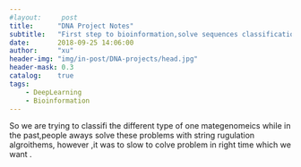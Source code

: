 ```yaml
---
#layout:     post
title:      "DNA Project Notes"
subtitle:   "First step to bioinformation,solve sequences classification using overfitting of LSTM"
date:       2018-09-25 14:06:00
author:     "xu"
header-img: "img/in-post/DNA-projects/head.jpg"
header-mask: 0.3
catalog:    true
tags:
    - DeepLearning
    - Bioinformation
---
```


So we are trying to classifi the different type of one mategenomeics while in the past,people aways solve these problems with string rugulation algroithems, however ,it was to slow to colve problem in right time which we want .


 
